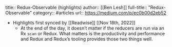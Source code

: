 title:: Redux-Observable (highlights)
author:: [[Ben Lesh]]
full-title:: "Redux-Observable"
category:: #articles
url:: https://medium.com/p/ec0b00d2eb52

- Highlights first synced by [[Readwise]] [[Nov 18th, 2022]]
	- At the end of the day, it doesn’t matter if the reducers are run via an Rx `scan` or Redux. What matters is the productivity and performance and Redux and Redux’s tooling provides those two things well.